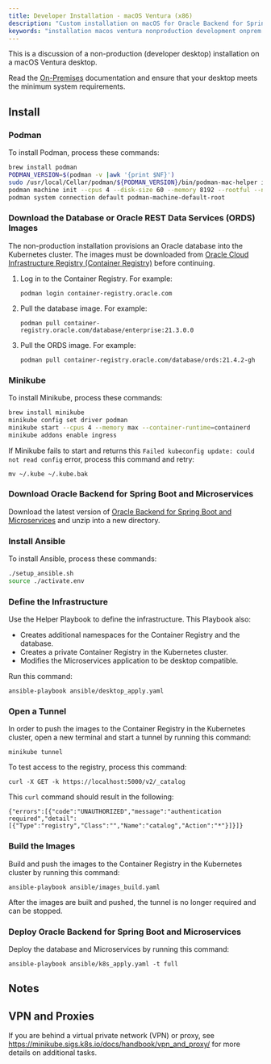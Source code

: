 ```yaml
---
title: Developer Installation - macOS Ventura (x86)
description: "Custom installation on macOS for Oracle Backend for Spring Boot and Microservices"
keywords: "installation macos ventura nonproduction development onprem custom spring springboot microservices development oracle backend"
---
```


This is a discussion of a non-production (developer desktop) installation on a macOS Ventura desktop.

Read the [On-Premises](../../on-premises) documentation and ensure that your desktop meets the minimum system requirements.

## Install

### Podman

To install Podman, process these commands:

```bash
brew install podman
PODMAN_VERSION=$(podman -v |awk '{print $NF}')
sudo /usr/local/Cellar/podman/${PODMAN_VERSION}/bin/podman-mac-helper install
podman machine init --cpus 4 --disk-size 60 --memory 8192 --rootful --now
podman system connection default podman-machine-default-root
```

### Download the Database or Oracle REST Data Services (ORDS) Images

The non-production installation provisions an Oracle database into the Kubernetes cluster. The images must be downloaded
from [Oracle Cloud Infrastructure Registry (Container Registry)](https://container-registry.oracle.com/) before continuing.

1. Log in to the Container Registry. For example: 

   `podman login container-registry.oracle.com`

2. Pull the database image. For example: 

   `podman pull container-registry.oracle.com/database/enterprise:21.3.0.0`

3. Pull the ORDS image. For example: 

   `podman pull container-registry.oracle.com/database/ords:21.4.2-gh`

### Minikube

To install Minikube, process these commands:

```bash
brew install minikube
minikube config set driver podman
minikube start --cpus 4 --memory max --container-runtime=containerd
minikube addons enable ingress
```

If Minikube fails to start and returns this `Failed kubeconfig update: could not read config` error, process this command and retry: 

`mv ~/.kube ~/.kube.bak`

### Download Oracle Backend for Spring Boot and Microservices

Download the latest version of [Oracle Backend for Spring Boot and Microservices](https://github.com/oracle/microservices-datadriven/releases/download/OBAAS-1.1.0/onprem-ebaas_latest.zip) and unzip into a new directory.

### Install Ansible

To install Ansible, process these commands:

```bash
./setup_ansible.sh
source ./activate.env
```

### Define the Infrastructure

Use the Helper Playbook to define the infrastructure. This Playbook also:

* Creates additional namespaces for the Container Registry and the database.
* Creates a private Container Registry in the Kubernetes cluster.
* Modifies the Microservices application to be desktop compatible.

Run this command: 

`ansible-playbook ansible/desktop_apply.yaml`

### Open a Tunnel

In order to push the images to the Container Registry in the Kubernetes cluster, open a new terminal and start a tunnel by running this command:

`minikube tunnel`

To test access to the registry, process this command:

`curl -X GET -k https://localhost:5000/v2/_catalog`

This `curl` command should result in the following:

```text
{"errors":[{"code":"UNAUTHORIZED","message":"authentication required","detail":[{"Type":"registry","Class":"","Name":"catalog","Action":"*"}]}]}
```

### Build the Images

Build and push the images to the Container Registry in the Kubernetes cluster by running this command:

`ansible-playbook ansible/images_build.yaml`

After the images are built and pushed, the tunnel is no longer required and can be stopped.

### Deploy Oracle Backend for Spring Boot and Microservices

Deploy the database and Microservices by running this command:

`ansible-playbook ansible/k8s_apply.yaml -t full`

## Notes

## VPN and Proxies

If you are behind a virtual private network (VPN) or proxy, see https://minikube.sigs.k8s.io/docs/handbook/vpn_and_proxy/ for more details
on additional tasks.

